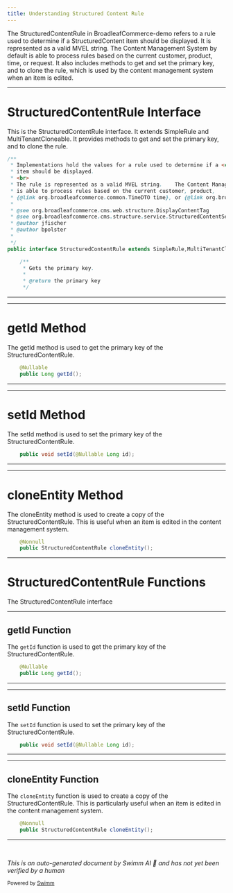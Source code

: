 ```yaml
---
title: Understanding Structured Content Rule
---
```

The StructuredContentRule in BroadleafCommerce-demo refers to a rule used to determine if a StructuredContent item should be displayed. It is represented as a valid MVEL string. The Content Management System by default is able to process rules based on the current customer, product, time, or request. It also includes methods to get and set the primary key, and to clone the rule, which is used by the content management system when an item is edited.

<SwmSnippet path="/admin/broadleaf-contentmanagement-module/src/main/java/org/broadleafcommerce/cms/structure/domain/StructuredContentRule.java" line="26">

---

# StructuredContentRule Interface

This is the StructuredContentRule interface. It extends SimpleRule and MultiTenantCloneable. It provides methods to get and set the primary key, and to clone the rule.

```java
/**
 * Implementations hold the values for a rule used to determine if a <code>StructuredContent</code>
 * item should be displayed.
 * <br>
 * The rule is represented as a valid MVEL string.    The Content Management System by default
 * is able to process rules based on the current customer, product,
 * {@link org.broadleafcommerce.common.TimeDTO time}, or {@link org.broadleafcommerce.common.RequestDTO request}
 *
 * @see org.broadleafcommerce.cms.web.structure.DisplayContentTag
 * @see org.broadleafcommerce.cms.structure.service.StructuredContentServiceImpl#evaluateAndPriortizeContent(java.util.List, int, java.util.Map)
 * @author jfischer
 * @author bpolster
 *
 */
public interface StructuredContentRule extends SimpleRule,MultiTenantCloneable<StructuredContentRule> {

    /**
     * Gets the primary key.
     *
     * @return the primary key
     */
```

---

</SwmSnippet>

<SwmSnippet path="/admin/broadleaf-contentmanagement-module/src/main/java/org/broadleafcommerce/cms/structure/domain/StructuredContentRule.java" line="47">

---

# getId Method

The getId method is used to get the primary key of the StructuredContentRule.

```java
    @Nullable
    public Long getId();
```

---

</SwmSnippet>

<SwmSnippet path="/admin/broadleaf-contentmanagement-module/src/main/java/org/broadleafcommerce/cms/structure/domain/StructuredContentRule.java" line="55">

---

# setId Method

The setId method is used to set the primary key of the StructuredContentRule.

```java
    public void setId(@Nullable Long id);
```

---

</SwmSnippet>

<SwmSnippet path="/admin/broadleaf-contentmanagement-module/src/main/java/org/broadleafcommerce/cms/structure/domain/StructuredContentRule.java" line="63">

---

# cloneEntity Method

The cloneEntity method is used to create a copy of the StructuredContentRule. This is useful when an item is edited in the content management system.

```java
    @Nonnull
    public StructuredContentRule cloneEntity();
```

---

</SwmSnippet>

# StructuredContentRule Functions

The StructuredContentRule interface

<SwmSnippet path="/admin/broadleaf-contentmanagement-module/src/main/java/org/broadleafcommerce/cms/structure/domain/StructuredContentRule.java" line="47">

---

## getId Function

The `getId` function is used to get the primary key of the StructuredContentRule.

```java
    @Nullable
    public Long getId();
```

---

</SwmSnippet>

<SwmSnippet path="/admin/broadleaf-contentmanagement-module/src/main/java/org/broadleafcommerce/cms/structure/domain/StructuredContentRule.java" line="55">

---

## setId Function

The `setId` function is used to set the primary key of the StructuredContentRule.

```java
    public void setId(@Nullable Long id);
```

---

</SwmSnippet>

<SwmSnippet path="/admin/broadleaf-contentmanagement-module/src/main/java/org/broadleafcommerce/cms/structure/domain/StructuredContentRule.java" line="63">

---

## cloneEntity Function

The `cloneEntity` function is used to create a copy of the StructuredContentRule. This is particularly useful when an item is edited in the content management system.

```java
    @Nonnull
    public StructuredContentRule cloneEntity();
```

---

</SwmSnippet>

&nbsp;

*This is an auto-generated document by Swimm AI 🌊 and has not yet been verified by a human*

<SwmMeta version="3.0.0" repo-id="Z2l0aHViJTNBJTNBQnJvYWRsZWFmQ29tbWVyY2UtZGVtbyUzQSUzQWdpbGFkbmF2b3Q=" repo-name="BroadleafCommerce-demo" doc-type="overview"><sup>Powered by [Swimm](/)</sup></SwmMeta>
